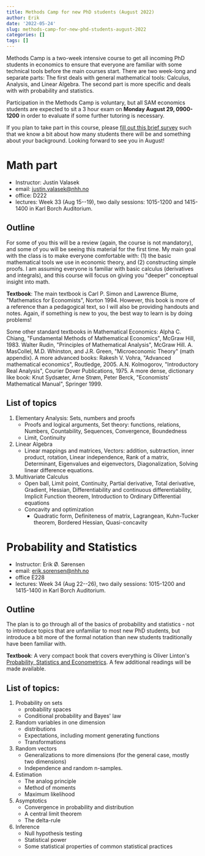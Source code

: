 ```yaml
---
title: Methods Camp for new PhD students (August 2022)
author: Erik
date: '2022-05-24'
slug: methods-camp-for-new-phd-students-august-2022
categories: []
tags: []
---
```




Methods Camp is a two-week intensive course to get all incoming PhD students
in economics to ensure that everyone are familiar with some technical
tools before the main courses start. There are two week-long and separate parts: The first
deals with general mathematical tools: Calculus, Analysis, and Linear Algebra. The second part
is more specific and deals with with probability and statistics. 

Participation in the Methods Camp is voluntary, but all SAM economics students are expected
to sit a 3 hour exam on **Monday August 29, 0900-1200** in order to evaluate if some further
tutoring is necessary.  

If you plan to take part in this course, please [fill out this brief survey](https://forms.gle/vkbV96xXr8i8d1j3A) such
that we know a bit about how many students there will be and something about your background. Looking forward
to see you in August!


# Math part 

- Instructor: Justin Valasek
- email: <justin.valasek@nhh.no>
- office: D222
- lectures: Week 33 (Aug 15--19), two daily sessions: 1015-1200 and 1415-1400 in Karl Borch Auditorium. 

## Outline
For some of you this will be a review (again, the course is not mandatory), and
some of you will be seeing this material for the first time. My main goal with
the class is to make everyone comfortable with: (1) the basic mathematical tools
we use in economic theory, and (2) constructing simple proofs. I am assuming
everyone is familiar with basic calculus (derivatives and integrals), and this course
will focus on giving you "deeper" conceptual insight into math.

**Textbook**: The main textbook is Carl P. Simon and Lawrence Blume, 
"Mathematics for Economists", Norton 1994. However, this book is more of a reference
than a pedagogical text, so I will also be providing handouts and notes. Again, if
something is new to you, the best way to learn is by doing problems!

Some other standard textbooks in Mathematical Economics: Alpha C. Chiang,
"Fundamental Methods of Mathematical Economics", McGraw Hill, 1983. Walter
Rudin, "Principles of Mathematical Analysis", McGraw Hill. A. MasCollel, M.D.
Whinston, and J.R. Green, "Microeconomic Theory" (math appendix). A more 
advanced books: Rakesh V. Vohra, "Advanced mathematical economics", Routledge,
2005. A.N. Kolmogorov, "Introductory Real Analysis", Courier Dover 
Publications, 1975. A more dense, dictionary like book: Knut Sydsæter, Arne Strøm,
Peter Berck, "Economists’ Mathematical Manual", Springer 1999.

## List of topics

1. Elementary Analysis: Sets, numbers and proofs
    - Proofs and logical arguments, Set theory: functions, relations, Numbers, Countability, Sequences, Convergence, Boundedness
    - Limit, Continuity
2. Linear Algebra
    - Linear mappings and matrices, Vectors: addition, subtraction, inner product, rotation, Linear independence, Rank of a matrix, Determinant, Eigenvalues and eigenvectors, Diagonalization, Solving linear difference equations.
3. Multivariate Calculus
    - Open ball, Limit point, Continuity, Partial derivative, Total derivative, Gradient, Hessian, Differentiability and continuous differentiability, Implicit Function theorem, Introduction to Ordinary Differential equations
    - Concavity and optimization
        - Quadratic form, Definiteness of matrix, Lagrangean, Kuhn-Tucker theorem, Bordered Hessian, Quasi-concavity


# Probability and Statistics

- Instructor: Erik Ø. Sørensen
- email: <erik.sorensen@nhh.no>
- office E228
- lectures: Week 34 (Aug 22--26), two daily sessions: 1015-1200 and 1415-1400 in Karl Borch Auditorium.

## Outline
The plan is to go through all of the basics of probability and statistics - not to introduce
topics that are unfamiliar to most new PhD students, but introduce a bit more of the
formal notation than new students traditionally have been familiar with. 

**Textbook**: A very compact book that covers everything is Oliver Linton's [Probability, Statistics and Econometrics](https://www.amazon.com/Probability-Statistics-Econometrics-Oliver-Linton-dp-0128104953/dp/0128104953/). A few additional readings will be made available. 

## List of topics:

1. Probability on sets 
    - probability spaces
    - Conditional probability and Bayes' law
2. Random variables in one dimension
    - distributions
    - Expectations, including moment generating functions
    - Transformations
3. Random vectors
    - Generalizations to more dimensions (for the general case, mostly two dimensions)
    - Independence and random n-samples.
4. Estimation
    - The analog principle
    - Method of moments
    - Maximum likelihood
5. Asymptotics
    - Convergence in probability and distribution
    - A central limit theorem
    - The delta-rule
6. Inference 
    - Null hypothesis testing
    - Statistical power
    - Some statistical properties of common statistical practices


